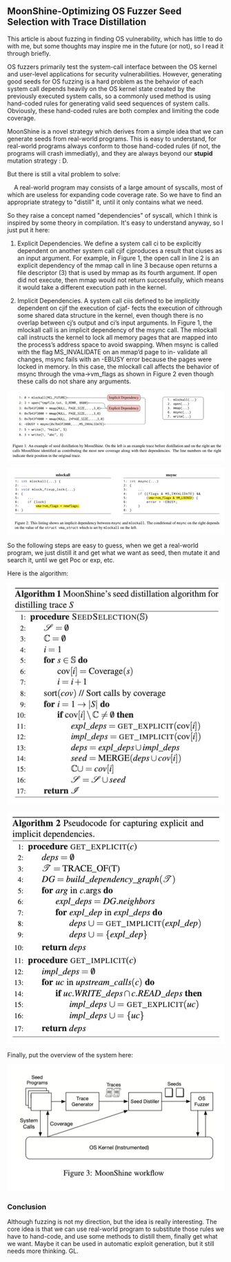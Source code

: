 ## MoonShine-Optimizing OS Fuzzer Seed Selection with Trace Distillation

This article is about fuzzing in finding OS vulnerability, which has little to do with me, but some thoughts may inspire me in the future (or not), so I read it through briefly.

 OS fuzzers primarily test the system-call interface between the OS kernel and user-level applications for security vulnerabilities. However, generating good seeds for OS fuzzing is a hard problem as the behavior of each system call depends heavily on the OS kernel state created by the previously executed system calls, so a commonly used method is using hand-coded rules for generating valid seed sequences of system calls. Obviously, these hand-coded rules are both complex and limiting the code coverage.

MoonShine is a novel strategy which derives from a simple idea that we can generate seeds from real-world programs. This is easy to understand, for real-world programs always conform to those hand-coded rules (if not, the programs will crash immediatly), and they are always beyond our **stupid** mutation strategy : D.

But there is still a vital problem to solve:

    A real-world program may consists of a large amount of syscalls, most of which are useless for expanding code coverage rate. So we have to find an appropriate strategy to "distill" it, until it only contains what we need.

So they raise a concept named "dependencies" of syscall, which I think is inspired by some theory in compilation. It's easy to understand anyway, so I just put it here:

1. Explicit Dependencies. We define a system call ci to be explicitly dependent on another system call cjif cjproduces a result that ciuses as an input argument. For example, in Figure 1, the open call in line 2 is an explicit dependency of the mmap call in line 3 because open returns a file descriptor (3) that is used by mmap as its fourth argument. If open did not execute, then mmap would not return successfully, which means it would take a different execution path in the kernel.

2. Implicit Dependencies. A system call ciis defined to be implicitly dependent on cjif the execution of cjaf- fects the execution of cithrough some shared data structure in the kernel, even though there is no overlap between cj’s output and ci’s input arguments. In Figure 1, the mlockall call is an implicit dependency of the msync call. The mlockall call instructs the kernel to lock all memory pages that are mapped into the process’s address space to avoid swapping. When msync is called with the flag MS_INVALIDATE on an mmap’d page to in- validate all changes, msync fails with an -EBUSY error because the pages were locked in memory. In this case, the mlockall call affects the behavior of msync through the vma->vm_flags as shown in Figure 2 even though these calls do not share any arguments.

![image](https://github.com/kongjiadongyuan/image_in_a_mess/raw/master/%E5%B1%8F%E5%B9%95%E5%BF%AB%E7%85%A7%202019-02-28%20%E4%B8%8A%E5%8D%8811.39.18.png)

![image](https://github.com/kongjiadongyuan/image_in_a_mess/raw/master/%E5%B1%8F%E5%B9%95%E5%BF%AB%E7%85%A7%202019-02-28%20%E4%B8%8A%E5%8D%8811.39.27.png)



So the following steps are easy to guess, when we get a real-world program, we just distill it and get what we want as seed, then mutate it and search it, until we get Poc or exp, etc.

Here is the algorithm:

![image](https://github.com/kongjiadongyuan/image_in_a_mess/raw/master/%E5%B1%8F%E5%B9%95%E5%BF%AB%E7%85%A7%202019-02-28%20%E4%B8%8A%E5%8D%8811.40.06.png)

![image](https://github.com/kongjiadongyuan/image_in_a_mess/raw/master/%E5%B1%8F%E5%B9%95%E5%BF%AB%E7%85%A7%202019-02-28%20%E4%B8%8A%E5%8D%8811.40.01.png)

Finally, put the overview of the system here:

![image](https://github.com/kongjiadongyuan/image_in_a_mess/raw/master/%E5%B1%8F%E5%B9%95%E5%BF%AB%E7%85%A7%202019-02-28%20%E4%B8%8A%E5%8D%8811.39.40.png)



### Conclusion

Although fuzzing is not my direction, but the idea is really interesting. The core idea is that we can use real-world program to substitute those rules we have to hand-code, and use some methods to distill them, finally get what we want. Maybe it can be used in automatic exploit generation, but it still needs more thinking. GL.
